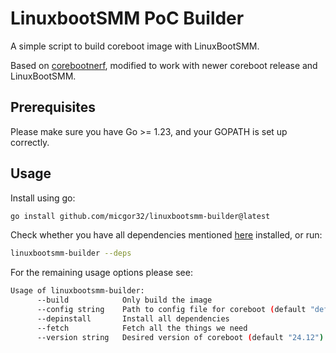 # LinuxbootSMM PoC Builder
A simple script to build coreboot image with LinuxBootSMM.

Based on [corebootnerf](https://github.com/linuxboot/corebootnerf), modified to work with newer coreboot release and LinuxBootSMM.

## Prerequisites
Please make sure you have Go >= 1.23, and your GOPATH is set up correctly.

## Usage
Install using go:
```sh
go install github.com/micgor32/linuxbootsmm-builder@latest
```
Check whether you have all dependencies mentioned [here](https://doc.coreboot.org/tutorial/part1.html#step-1-install-tools-and-libraries-needed-for-coreboot) installed, or run:
```sh
linuxbootsmm-builder --deps
```
For the remaining usage options please see:
```sh
Usage of linuxbootsmm-builder:
      --build            Only build the image
      --config string    Path to config file for coreboot (default "default")
      --depinstall       Install all dependencies
      --fetch            Fetch all the things we need
      --version string   Desired version of coreboot (default "24.12")
```
